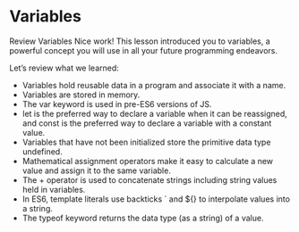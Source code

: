 # Variables

Review Variables
Nice work! This lesson introduced you to variables, a powerful concept you will use in all your future programming endeavors.

Let’s review what we learned:

- Variables hold reusable data in a program and associate it with a name.
- Variables are stored in memory.
- The var keyword is used in pre-ES6 versions of JS.
- let is the preferred way to declare a variable when it can be reassigned, and const is the preferred way to declare a variable with a constant value.
- Variables that have not been initialized store the primitive data type undefined.
- Mathematical assignment operators make it easy to calculate a new value and assign it to the same variable.
- The + operator is used to concatenate strings including string values held in variables.
- In ES6, template literals use backticks ` and ${} to interpolate values into a string.
- The typeof keyword returns the data type (as a string) of a value.

